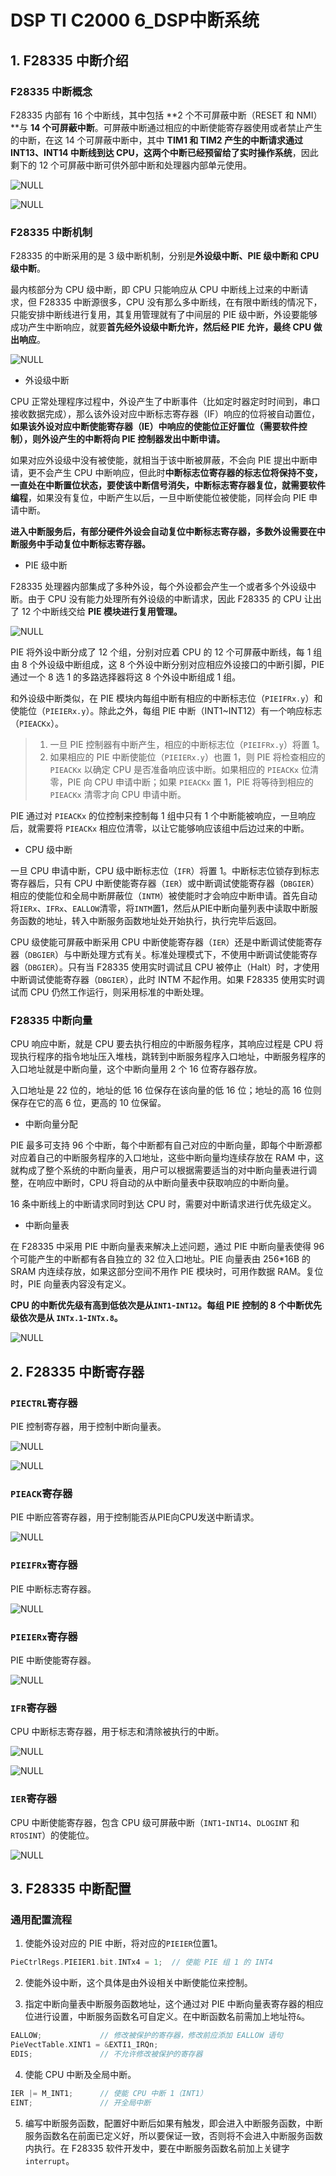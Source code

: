 # DSP TI C2000 6_DSP中断系统

## 1. F28335 中断介绍

### F28335 中断概念

F28335 内部有 16 个中断线，其中包括 **2 个不可屏蔽中断（RESET 和 NMI）**与 **14 个可屏蔽中断**。可屏蔽中断通过相应的中断使能寄存器使用或者禁止产生的中断，在这 14 个可屏蔽中断中，其中 **TIM1 和 TIM2 产生的中断请求通过 INT13、INT14 中断线到达 CPU，这两个中断已经预留给了实时操作系统**，因此剩下的 12 个可屏蔽中断可供外部中断和处理器内部单元使用。

![NULL](./assets/picture_1.jpg)

![NULL](./assets/picture_2.jpg)

### F28335 中断机制

F28335 的中断采用的是 3 级中断机制，分别是**外设级中断、PIE 级中断和 CPU级中断**。

最内核部分为 CPU 级中断，即 CPU 只能响应从 CPU 中断线上过来的中断请求，但 F28335 中断源很多，CPU 没有那么多中断线，在有限中断线的情况下，只能安排中断线进行复用，其复用管理就有了中间层的 PIE 级中断，外设要能够成功产生中断响应，就要**首先经外设级中断允许，然后经 PIE 允许，最终 CPU 做出响应**。

![NULL](./assets/picture_3.jpg)

- 外设级中断

CPU 正常处理程序过程中，外设产生了中断事件（比如定时器定时时间到，串口接收数据完成），那么该外设对应中断标志寄存器（IF）响应的位将被自动置位，**如果该外设对应中断使能寄存器（IE）中响应的使能位正好置位（需要软件控制），则外设产生的中断将向 PIE 控制器发出中断申请。**

如果对应外设级中没有被使能，就相当于该中断被屏蔽，不会向 PIE 提出中断申请，更不会产生 CPU 中断响应，但此时**中断标志位寄存器的标志位将保持不变，一直处在中断置位状态，要使该中断信号消失，中断标志寄存器复位，就需要软件编程**，如果没有复位，中断产生以后，一旦中断使能位被使能，同样会向 PIE 申请中断。

**进入中断服务后，有部分硬件外设会自动复位中断标志寄存器，多数外设需要在中断服务中手动复位中断标志寄存器。**

- PIE 级中断

F28335 处理器内部集成了多种外设，每个外设都会产生一个或者多个外设级中断。由于 CPU 没有能力处理所有外设级的中断请求，因此 F28335 的 CPU 让出了 12 个中断线交给 **PIE 模块进行复用管理。**

![NULL](./assets/picture_4.jpg)

PIE 将外设中断分成了 12 个组，分别对应着 CPU 的 12 个可屏蔽中断线，每 1 组由 8 个外设级中断组成，这 8 个外设中断分别对应相应外设接口的中断引脚，PIE 通过一个 8 选 1 的多路选择器将这 8 个外设中断组成 1 组。

和外设级中断类似，在 PIE 模块内每组中断有相应的中断标志位（`PIEIFRx.y`）和使能位（`PIEIERx.y`）。除此之外，每组 PIE 中断（INT1~INT12）有一个响应标志（`PIEACKx`）。

> 1. 一旦 PIE 控制器有中断产生，相应的中断标志位（`PIEIFRx.y`）将置 1。
> 2. 如果相应的 PIE 中断使能位（`PIEIERx.y`）也置 1，则 PIE 将检查相应的 `PIEACKx` 以确定 CPU 是否准备响应该中断。如果相应的 `PIEACKx` 位清零，PIE 向 CPU 申请中断；如果 `PIEACKx` 置 1，PIE 将等待到相应的 `PIEACKx` 清零才向 CPU 申请中断。

PIE 通过对 `PIEACKx` 的位控制来控制每 1 组中只有 1 个中断能被响应，一旦响应后，就需要将 `PIEACKx` 相应位清零，以让它能够响应该组中后边过来的中断。

- CPU 级中断

一旦 CPU 申请中断，CPU 级中断标志位（`IFR`）将置 1。中断标志位锁存到标志寄存器后，只有 CPU 中断使能寄存器（`IER`）或中断调试使能寄存器（`DBGIER`）相应的使能位和全局中断屏蔽位（`INTM`）被使能时才会响应中断申请。首先自动将`IERx`、`IFRx`、`EALLOW`清零，将`INTM`置1，然后从PIE中断向量列表中读取中断服务函数的地址，转入中断服务函数地址处开始执行，执行完毕后返回。

CPU 级使能可屏蔽中断采用 CPU 中断使能寄存器（`IER`）还是中断调试使能寄存器（`DBGIER`）与中断处理方式有关。标准处理模式下，不使用中断调试使能寄存器（`DBGIER`）。只有当 F28335 使用实时调试且 CPU 被停止（Halt）时，才使用中断调试使能寄存器（`DBGIER`），此时 INTM 不起作用。如果 F28335 使用实时调试而 CPU 仍然工作运行，则采用标准的中断处理。

### F28335 中断向量

CPU 响应中断，就是 CPU 要去执行相应的中断服务程序，其响应过程是 CPU 将现执行程序的指令地址压入堆栈，跳转到中断服务程序入口地址，中断服务程序的入口地址就是中断向量，这个中断向量用 2 个 16 位寄存器存放。

入口地址是 22 位的，地址的低 16 位保存在该向量的低 16 位；地址的高 16 位则保存在它的高 6 位，更高的 10 位保留。

- 中断向量分配

PIE 最多可支持 96 个中断，每个中断都有自己对应的中断向量，即每个中断源都对应着自己的中断服务程序的入口地址，这些中断向量均连续存放在 RAM 中，这就构成了整个系统的中断向量表，用户可以根据需要适当的对中断向量表进行调整，在响应中断时，CPU 将自动的从中断向量表中获取响应的中断向量。

16 条中断线上的中断请求同时到达 CPU 时，需要对中断请求进行优先级定义。

- 中断向量表

在 F28335 中采用 PIE 中断向量表来解决上述问题，通过 PIE 中断向量表使得 96 个可能产生的中断都有各自独立的 32 位入口地址。PIE 向量表由 256*16B 的 SRAM 内连续存放，如果这部分空间不用作 PIE 模块时，可用作数据 RAM。复位时，PIE 向量表内容没有定义。

**CPU 的中断优先级有高到低依次是从`INT1`-`INT12`。每组 PIE 控制的 8 个中断优先级依次是从 `INTx.1`-`INTx.8`。**

![NULL](./assets/picture_13.jpg)

## 2. F28335 中断寄存器

### `PIECTRL`寄存器

PIE 控制寄存器，用于控制中断向量表。

![NULL](./assets/picture_5.jpg)

![NULL](./assets/picture_6.jpg)

### `PIEACK`寄存器

PIE 中断应答寄存器，用于控制能否从PIE向CPU发送中断请求。

![NULL](./assets/picture_7.jpg)

### `PIEIFRx`寄存器

PIE 中断标志寄存器。

![NULL](./assets/picture_8.jpg)

### `PIEIERx`寄存器

PIE 中断使能寄存器。

![NULL](./assets/picture_9.jpg)

### `IFR`寄存器

CPU 中断标志寄存器，用于标志和清除被执行的中断。

![NULL](./assets/picture_10.jpg)

![NULL](./assets/picture_11.jpg)

### `IER`寄存器

CPU 中断使能寄存器，包含 CPU 级可屏蔽中断（`INT1`-`INT14`、`DLOGINT` 和 `RTOSINT`）的使能位。

![NULL](./assets/picture_12.jpg)

## 3. F28335 中断配置

### 通用配置流程

1. 使能外设对应的 PIE 中断，将对应的`PIEIER`位置1。

```c
PieCtrlRegs.PIEIER1.bit.INTx4 = 1; 	// 使能 PIE 组 1 的 INT4
```

2. 使能外设中断，这个具体是由外设相关中断使能位来控制。

3. 指定中断向量表中断服务函数地址，这个通过对 PIE 中断向量表寄存器的相应位进行设置，中断服务函数名可自定义。在中断函数名前需加上地址符`&`。

```c
EALLOW; 			// 修改被保护的寄存器，修改前应添加 EALLOW 语句
PieVectTable.XINT1 = &EXTI1_IRQn;
EDIS; 				// 不允许修改被保护的寄存器
```

4. 使能 CPU 中断及全局中断。

```c
IER |= M_INT1; 		// 使能 CPU 中断 1（INT1）
EINT; 			    // 开全局中断
```

5. 编写中断服务函数，配置好中断后如果有触发，即会进入中断服务函数，中断服务函数名在前面已定义好，所以要保证一致，否则将不会进入中断服务函数内执行。在 F28335 软件开发中，要在中断服务函数名前加上关键字 `interrupt`。

